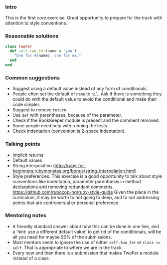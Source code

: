 ### Intro
This is the first core exercise. Great opportunity to prepare for the track with attention to style conventions. 

### Reasonable solutions

```ruby
class TwoFer
  def self.two_fer(name = 'you')
    "One for #{name}, one for me."
  end
end
```

### Common suggestions
- Suggest using a default value instead of any form of conditionals. 
- People often set the default of `name` to `nil`. Ask if there is something they could do with the default value to avoid the conditional and make their code simpler.
- Suggest to remove `return`
- Use `def` with parentheses, because of the parameter.
- Check if the BookKeeper module is present and the comment removed.
- Some people need help with running the tests. 
- Check indentation (convention is 2-space indentation).

### Talking points
- Implicit returns
- Default values
- String interpolation (http://ruby-for-beginners.rubymonstas.org/bonus/string_interpolation.html)
- Style preferences. This exercise is a good opportunity to talk about style conventions like indentation, parameter parenthesis in method declarations and removing redundant comments. 
https://github.com/rubocop-hq/ruby-style-guide
Given the place in the curriculum, it may be worth to not going to deep, and to not addressing points that are controversial or personal preference. 

### Mentoring notes
- A friendly standard answer about how this can be done in one line, and a 'hint: use a different default value' to get rid of the conditionals, will be all you need for maybe 90% of the submissions. 
- Most mentors seem to ignore the use of either `self.two_fer` or `class << self`. That is appropriate to where we are in the track. 
- Every now and then there is a submission that makes TwoFer a module instead of a class.

